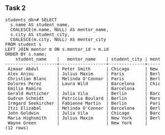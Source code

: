 ## Task 2
<pre>students_db=# SELECT
  s.name AS student_name,
  COALESCE(m.name, NULL) AS mentor_name,
  s.city AS student_city,
  COALESCE(m.city, NULL) AS mentor_city
FROM student s
LEFT JOIN mentor m ON s.mentor_id = m.id
ORDER BY s.name;
    student_name    |   mentor_name    | student_city | mentor_city 
--------------------+------------------+--------------+-------------
 Aimaar Abdul       | Peter Smith      | Chicago      | New York
 Alex Anjou         | Julius Maxim     | Paris        | Berlin
 Christian Blanc    | Melinda O&apos;Connor | Paris        | Berlin
 Dolores Perez      | Laura Wild       | Barcelona    | Chicago
 Emilio Ramiro      |                  | Barcelona    | 
 Gerald Hutticher   | Julia Vila       | Berlin       | Barcelona
 Gudrun Schmidt     | Patricia Boulard | Berlin       | Marseille
 Irmgard Seekircher | Fabienne Martin  | Berlin       | Paris
 Itzi Elizabal      | Melinda O&apos;Connor | Barcelona    | Berlin
 John Goldwin       | Julia Vila       | Chicago      | Barcelona
 Maria Highsmith    | Julius Maxim     | New York     | Berlin
 Wayne Green        |                  | New York     | 
(12 rows)</pre>